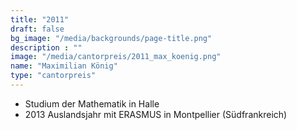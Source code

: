 ```yaml
---
title: "2011"
draft: false
bg_image: "/media/backgrounds/page-title.png"
description : ""
image: "/media/cantorpreis/2011_max_koenig.png"
name: "Maximilian König"
type: "cantorpreis"
---
```


- Studium der Mathematik in Halle
- 2013 Auslandsjahr mit ERASMUS in Montpellier (Südfrankreich)
